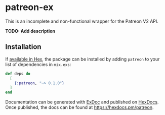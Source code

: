 # patreon-ex

This is an incomplete and non-functional wrapper for the Patreon V2 API.

**TODO: Add description**

## Installation

If [available in Hex](https://hex.pm/docs/publish), the package can be installed
by adding `patreon` to your list of dependencies in `mix.exs`:

```elixir
def deps do
  [
    {:patreon, "~> 0.1.0"}
  ]
end
```

Documentation can be generated with [ExDoc](https://github.com/elixir-lang/ex_doc)
and published on [HexDocs](https://hexdocs.pm). Once published, the docs can
be found at <https://hexdocs.pm/patreon>.

